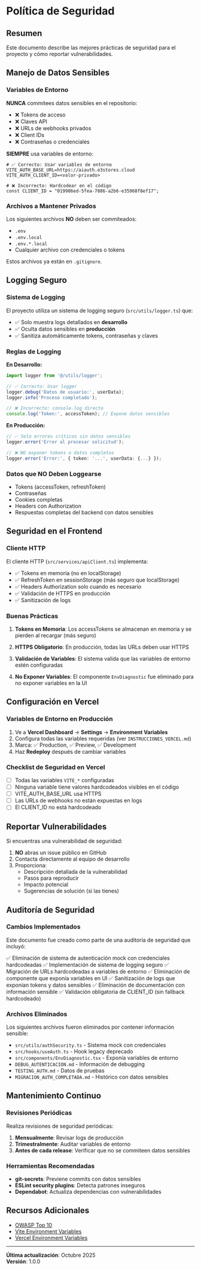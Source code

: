 # Política de Seguridad

## Resumen

Este documento describe las mejores prácticas de seguridad para el proyecto y cómo reportar vulnerabilidades.

## Manejo de Datos Sensibles

### Variables de Entorno

**NUNCA** commitees datos sensibles en el repositorio:

- ❌ Tokens de acceso
- ❌ Claves API
- ❌ URLs de webhooks privados
- ❌ Client IDs
- ❌ Contraseñas o credenciales

**SIEMPRE** usa variables de entorno:

```env
# ✅ Correcto: Usar variables de entorno
VITE_AUTH_BASE_URL=https://aiauth.e3stores.cloud
VITE_AUTH_CLIENT_ID=<valor-privado>

# ❌ Incorrecto: Hardcodear en el código
const CLIENT_ID = "019986ed-5fea-7886-a2b6-e35968f8ef17";
```

### Archivos a Mantener Privados

Los siguientes archivos **NO** deben ser commiteados:

- `.env`
- `.env.local`
- `.env.*.local`
- Cualquier archivo con credenciales o tokens

Estos archivos ya están en `.gitignore`.

## Logging Seguro

### Sistema de Logging

El proyecto utiliza un sistema de logging seguro (`src/utils/logger.ts`) que:

- ✅ Solo muestra logs detallados en **desarrollo**
- ✅ Oculta datos sensibles en **producción**
- ✅ Sanitiza automáticamente tokens, contraseñas y claves

### Reglas de Logging

**En Desarrollo:**
```typescript
import logger from '@/utils/logger';

// ✅ Correcto: Usar logger
logger.debug('Datos de usuario:', userData);
logger.info('Proceso completado');

// ❌ Incorrecto: console.log directo
console.log('Token:', accessToken); // Expone datos sensibles
```

**En Producción:**
```typescript
// ✅ Solo errores críticos sin datos sensibles
logger.error('Error al procesar solicitud');

// ❌ NO exponer tokens o datos completos
logger.error('Error:', { token: '...', userData: {...} });
```

### Datos que NO Deben Loggearse

- Tokens (accessToken, refreshToken)
- Contraseñas
- Cookies completas
- Headers con Authorization
- Respuestas completas del backend con datos sensibles

## Seguridad en el Frontend

### Cliente HTTP

El cliente HTTP (`src/services/apiClient.ts`) implementa:

- ✅ Tokens en memoria (no en localStorage)
- ✅ RefreshToken en sessionStorage (más seguro que localStorage)
- ✅ Headers Authorization solo cuando es necesario
- ✅ Validación de HTTPS en producción
- ✅ Sanitización de logs

### Buenas Prácticas

1. **Tokens en Memoria**: Los accessTokens se almacenan en memoria y se pierden al recargar (más seguro)

2. **HTTPS Obligatorio**: En producción, todas las URLs deben usar HTTPS

3. **Validación de Variables**: El sistema valida que las variables de entorno estén configuradas

4. **No Exponer Variables**: El componente `EnvDiagnostic` fue eliminado para no exponer variables en la UI

## Configuración en Vercel

### Variables de Entorno en Producción

1. Ve a **Vercel Dashboard** → **Settings** → **Environment Variables**
2. Configura todas las variables requeridas (ver `INSTRUCCIONES_VERCEL.md`)
3. Marca: ✅ Production, ✅ Preview, ✅ Development
4. Haz **Redeploy** después de cambiar variables

### Checklist de Seguridad en Vercel

- [ ] Todas las variables `VITE_*` configuradas
- [ ] Ninguna variable tiene valores hardcodeados visibles en el código
- [ ] VITE_AUTH_BASE_URL usa HTTPS
- [ ] Las URLs de webhooks no están expuestas en logs
- [ ] El CLIENT_ID no está hardcodeado

## Reportar Vulnerabilidades

Si encuentras una vulnerabilidad de seguridad:

1. **NO** abras un issue público en GitHub
2. Contacta directamente al equipo de desarrollo
3. Proporciona:
   - Descripción detallada de la vulnerabilidad
   - Pasos para reproducir
   - Impacto potencial
   - Sugerencias de solución (si las tienes)

## Auditoría de Seguridad

### Cambios Implementados

Este documento fue creado como parte de una auditoría de seguridad que incluyó:

✅ Eliminación de sistema de autenticación mock con credenciales hardcodeadas
✅ Implementación de sistema de logging seguro
✅ Migración de URLs hardcodeadas a variables de entorno
✅ Eliminación de componente que exponía variables en UI
✅ Sanitización de logs que exponían tokens y datos sensibles
✅ Eliminación de documentación con información sensible
✅ Validación obligatoria de CLIENT_ID (sin fallback hardcodeado)

### Archivos Eliminados

Los siguientes archivos fueron eliminados por contener información sensible:

- `src/utils/authSecurity.ts` - Sistema mock con credenciales
- `src/hooks/useAuth.ts` - Hook legacy deprecado
- `src/components/EnvDiagnostic.tsx` - Exponía variables de entorno
- `DEBUG_AUTENTICACION.md` - Información de debugging
- `TESTING_AUTH.md` - Datos de pruebas
- `MIGRACION_AUTH_COMPLETADA.md` - Histórico con datos sensibles

## Mantenimiento Continuo

### Revisiones Periódicas

Realiza revisiones de seguridad periódicas:

1. **Mensualmente**: Revisar logs de producción
2. **Trimestralmente**: Auditar variables de entorno
3. **Antes de cada release**: Verificar que no se commiteen datos sensibles

### Herramientas Recomendadas

- **git-secrets**: Previene commits con datos sensibles
- **ESLint security plugins**: Detecta patrones inseguros
- **Dependabot**: Actualiza dependencias con vulnerabilidades

## Recursos Adicionales

- [OWASP Top 10](https://owasp.org/www-project-top-ten/)
- [Vite Environment Variables](https://vitejs.dev/guide/env-and-mode.html)
- [Vercel Environment Variables](https://vercel.com/docs/concepts/projects/environment-variables)

---

**Última actualización**: Octubre 2025  
**Versión**: 1.0.0

